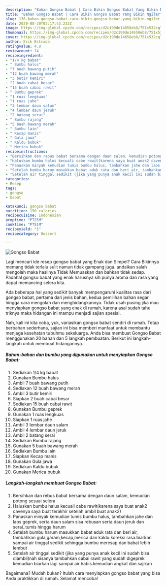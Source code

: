 ```yaml
---
description: "Bahan Gongso Babat | Cara Bikin Gongso Babat Yang Bikin Ngiler"
title: "Bahan Gongso Babat | Cara Bikin Gongso Babat Yang Bikin Ngiler"
slug: 136-bahan-gongso-babat-cara-bikin-gongso-babat-yang-bikin-ngiler
date: 2020-08-20T02:17:43.232Z
image: https://img-global.cpcdn.com/recipes/d2c190de14658eb8/751x532cq70/gongso-babat-foto-resep-utama.jpg
thumbnail: https://img-global.cpcdn.com/recipes/d2c190de14658eb8/751x532cq70/gongso-babat-foto-resep-utama.jpg
cover: https://img-global.cpcdn.com/recipes/d2c190de14658eb8/751x532cq70/gongso-babat-foto-resep-utama.jpg
author: Erik Estrada
ratingvalue: 4.8
reviewcount: 14
recipeingredient:
- "1/4 kg babat"
- " Bumbu halus"
- "7 buah bawang putih"
- "12 buah bawang merah"
- "3 butir kemiri"
- "2 buah cabai besar"
- "15 buah cabai rawit"
- " Bumbu geprek"
- "1 ruas lengkuas"
- "1 ruas jahe"
- "3 lembar daun salam"
- "4 lembar daun jeruk"
- "2 batang serai"
- " Bumbu rajang"
- "5 buah bawang merah"
- " Bumbu lain"
- " Kecap manis"
- " Gula jawa"
- " Kaldu bubuk"
- " Merica bubuk"
recipeinstructions:
- "Bersihkan dan rebus babat bersama dengan daun salam, kemudian potong sesuai selera"
- "Haluskan bumbu halus kecuali cabe rawit(karena saya buat anak2 cavenya saya buat terakhir setelah ambil buat anak2)"
- "Panaskan minyak kemudian tumis bumbu halus, tambahkan jahe dan laos geprek, serta daun salam sisa rebusan serta daun jeruk dan serai..tumis hingga harum"
- "Setelah bumbu harum masukkan babat aduk rata dan beri air, tambahkan gula,garam,kecap,merica dan kaldu.koreksi rasa.biarkan sampai air tinggal sedikit sehingga bumbu meresap dan babat lebih lembut"
- "Setelah air tinggal sedikit (jika yang punya anak kecil ini sudah bisa diambil)nah sisanya tambahkan cabai rawit yang sudah digeprek kemudian biarkan lagi sampai air habis.kemudian angkat dan sajikan"
categories:
- Resep
tags:
- gongso
- babat

katakunci: gongso babat 
nutrition: 150 calories
recipecuisine: Indonesian
preptime: "PT25M"
cooktime: "PT51M"
recipeyield: "1"
recipecategory: Dessert

---
```



![Gongso Babat](https://img-global.cpcdn.com/recipes/d2c190de14658eb8/751x532cq70/gongso-babat-foto-resep-utama.jpg)

Lagi mencari ide resep gongso babat yang Enak dan Simpel? Cara Bikinnya memang tidak terlalu sulit namun tidak gampang juga. andaikan salah mengolah maka hasilnya Tidak Memuaskan dan bahkan tidak sedap. Padahal gongso babat yang enak harusnya sih punya aroma dan rasa yang dapat memancing selera kita.



Ada beberapa hal yang sedikit banyak mempengaruhi kualitas rasa dari gongso babat, pertama dari jenis bahan, kedua pemilihan bahan segar hingga cara mengolah dan menghidangkannya. Tidak usah pusing jika mau menyiapkan gongso babat yang enak di rumah, karena asal sudah tahu triknya maka hidangan ini mampu menjadi sajian spesial.


Nah, kali ini kita coba, yuk, variasikan gongso babat sendiri di rumah. Tetap berbahan sederhana, sajian ini bisa memberi manfaat untuk membantu menjaga kesehatan tubuhmu sekeluarga. Anda bisa membuat Gongso Babat menggunakan 20 bahan dan 5 langkah pembuatan. Berikut ini langkah-langkah untuk membuat hidangannya.

<!--inarticleads1-->

##### Bahan-bahan dan bumbu yang digunakan untuk menyiapkan Gongso Babat:

1. Sediakan 1/4 kg babat
1. Gunakan  Bumbu halus
1. Ambil 7 buah bawang putih
1. Sediakan 12 buah bawang merah
1. Ambil 3 butir kemiri
1. Siapkan 2 buah cabai besar
1. Sediakan 15 buah cabai rawit
1. Gunakan  Bumbu geprek
1. Gunakan 1 ruas lengkuas
1. Siapkan 1 ruas jahe
1. Ambil 3 lembar daun salam
1. Ambil 4 lembar daun jeruk
1. Ambil 2 batang serai
1. Sediakan  Bumbu rajang
1. Gunakan 5 buah bawang merah
1. Sediakan  Bumbu lain
1. Siapkan  Kecap manis
1. Gunakan  Gula jawa
1. Sediakan  Kaldu bubuk
1. Gunakan  Merica bubuk




<!--inarticleads2-->

##### Langkah-langkah membuat Gongso Babat:

1. Bersihkan dan rebus babat bersama dengan daun salam, kemudian potong sesuai selera
1. Haluskan bumbu halus kecuali cabe rawit(karena saya buat anak2 cavenya saya buat terakhir setelah ambil buat anak2)
1. Panaskan minyak kemudian tumis bumbu halus, tambahkan jahe dan laos geprek, serta daun salam sisa rebusan serta daun jeruk dan serai..tumis hingga harum
1. Setelah bumbu harum masukkan babat aduk rata dan beri air, tambahkan gula,garam,kecap,merica dan kaldu.koreksi rasa.biarkan sampai air tinggal sedikit sehingga bumbu meresap dan babat lebih lembut
1. Setelah air tinggal sedikit (jika yang punya anak kecil ini sudah bisa diambil)nah sisanya tambahkan cabai rawit yang sudah digeprek kemudian biarkan lagi sampai air habis.kemudian angkat dan sajikan




Bagaimana? Mudah bukan? Itulah cara menyiapkan gongso babat yang bisa Anda praktikkan di rumah. Selamat mencoba!
